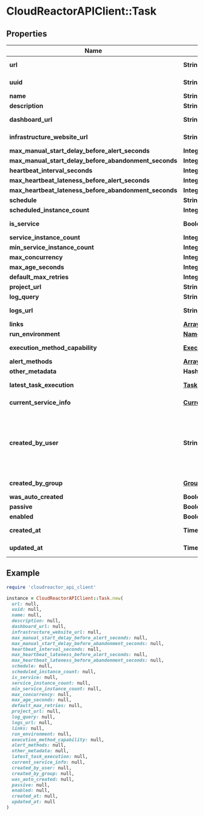 # CloudReactorAPIClient::Task

## Properties

| Name | Type | Description | Notes |
| ---- | ---- | ----------- | ----- |
| **url** | **String** |  | [optional][readonly] |
| **uuid** | **String** |  | [optional][readonly] |
| **name** | **String** |  |  |
| **description** | **String** |  | [optional] |
| **dashboard_url** | **String** |  | [optional][readonly] |
| **infrastructure_website_url** | **String** |  | [optional][readonly] |
| **max_manual_start_delay_before_alert_seconds** | **Integer** |  | [optional] |
| **max_manual_start_delay_before_abandonment_seconds** | **Integer** |  | [optional] |
| **heartbeat_interval_seconds** | **Integer** |  | [optional] |
| **max_heartbeat_lateness_before_alert_seconds** | **Integer** |  | [optional] |
| **max_heartbeat_lateness_before_abandonment_seconds** | **Integer** |  | [optional] |
| **schedule** | **String** |  | [optional] |
| **scheduled_instance_count** | **Integer** |  | [optional] |
| **is_service** | **Boolean** |  | [optional][readonly] |
| **service_instance_count** | **Integer** |  | [optional] |
| **min_service_instance_count** | **Integer** |  | [optional] |
| **max_concurrency** | **Integer** |  | [optional] |
| **max_age_seconds** | **Integer** |  | [optional] |
| **default_max_retries** | **Integer** |  | [optional] |
| **project_url** | **String** |  | [optional] |
| **log_query** | **String** |  | [optional] |
| **logs_url** | **String** |  | [optional][readonly] |
| **links** | [**Array&lt;Link&gt;**](Link.md) |  | [optional] |
| **run_environment** | [**NameAndUuid**](NameAndUuid.md) |  | [optional] |
| **execution_method_capability** | [**ExecutionMethodCapability**](ExecutionMethodCapability.md) |  | [optional][readonly] |
| **alert_methods** | [**Array&lt;NameAndUuid&gt;**](NameAndUuid.md) |  | [optional] |
| **other_metadata** | **Hash&lt;String, Object&gt;** |  | [optional] |
| **latest_task_execution** | [**TaskExecution**](TaskExecution.md) |  | [optional][readonly] |
| **current_service_info** | [**CurrentServiceInfo**](CurrentServiceInfo.md) |  | [optional][readonly] |
| **created_by_user** | **String** | Required. 150 characters or fewer. Letters, digits and @/./+/-/_ only. | [optional][readonly] |
| **created_by_group** | [**Group**](Group.md) |  | [optional][readonly] |
| **was_auto_created** | **Boolean** |  | [optional] |
| **passive** | **Boolean** |  | [optional] |
| **enabled** | **Boolean** |  | [optional] |
| **created_at** | **Time** |  | [optional][readonly] |
| **updated_at** | **Time** |  | [optional][readonly] |

## Example

```ruby
require 'cloudreactor_api_client'

instance = CloudReactorAPIClient::Task.new(
  url: null,
  uuid: null,
  name: null,
  description: null,
  dashboard_url: null,
  infrastructure_website_url: null,
  max_manual_start_delay_before_alert_seconds: null,
  max_manual_start_delay_before_abandonment_seconds: null,
  heartbeat_interval_seconds: null,
  max_heartbeat_lateness_before_alert_seconds: null,
  max_heartbeat_lateness_before_abandonment_seconds: null,
  schedule: null,
  scheduled_instance_count: null,
  is_service: null,
  service_instance_count: null,
  min_service_instance_count: null,
  max_concurrency: null,
  max_age_seconds: null,
  default_max_retries: null,
  project_url: null,
  log_query: null,
  logs_url: null,
  links: null,
  run_environment: null,
  execution_method_capability: null,
  alert_methods: null,
  other_metadata: null,
  latest_task_execution: null,
  current_service_info: null,
  created_by_user: null,
  created_by_group: null,
  was_auto_created: null,
  passive: null,
  enabled: null,
  created_at: null,
  updated_at: null
)
```


